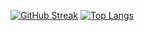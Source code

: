 [![GitHub Streak](http://github-readme-streak-stats.herokuapp.com?user=pacsanmanu&theme=dark&background=000000)](https://git.io/streak-stats)
[![Top Langs](https://github-readme-stats.vercel.app/api/top-langs/?username=pacsanmanu)](https://github.com/anuraghazra/github-readme-stats)
